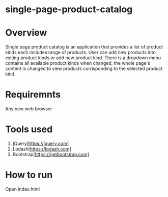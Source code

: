 # single-page-product-catalog

# Overview
Single page product catalog is an application that provides a list of product kinds each includes range of products. User can add new products into exiting product kinds or add new product kind. There is a dropdown menu contains all available product kinds when changed, the whole page's content is changed to view products corrisponding to the selected product kind.

# Requiremnts
Any new web browser

# Tools used
1. jQuery[https://jquery.com]
2. Lodash[https://lodash.com]
3. Bootstrap[https://getbootstrap.com]

# How to run
Open index.html
